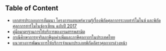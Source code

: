 ## Table of Content

- [เอกสารประกอบการสัมมนา โครงการเผยแพร่ความรู้เรื่องพิกัดศุลกากรระบบฮาร์โมไนซ์ และพิกัดศุลกากรฮาร์โมไนซ์อาเซียน ฉบับปี 2017](hs-2017.pdf)
- [คู่มือมาตรฐานการให้บริการของกรมสรรพสามิต](manual-excise.pdf) 
- [กรณีศึกษาการทุจริตภาษีมูลค่าเพิ่มและภาษีศุลกากรในประเทศไทย](value-added-tax-and-customs-duty-corruption.pdf)
- [แนวทางการพัฒนาการให้บริการจำแนกประเภทพิกัดอัตราศุลกากรล่วงหน้า](Tariff-ruling-service-provided.pdf)
